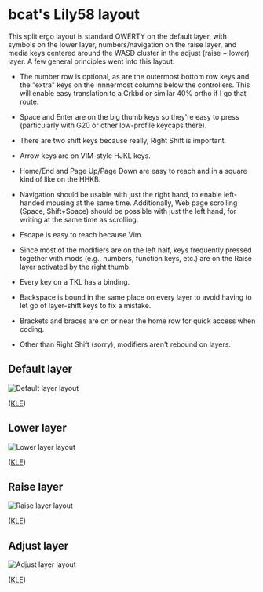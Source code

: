 # bcat's Lily58 layout

This split ergo layout is standard QWERTY on the default layer, with symbols on
the lower layer, numbers/navigation on the raise layer, and media keys centered
around the WASD cluster in the adjust (raise + lower) layer. A few general
principles went into this layout:

* The number row is optional, as are the outermost bottom row keys and the
"extra" keys on the innnermost columns below the controllers. This will enable
easy translation to a Crkbd or similar 40% ortho if I go that route.

* Space and Enter are on the big thumb keys so they're easy to press
(particularly with G20 or other low-profile keycaps there).

* There are two shift keys because really, Right Shift is important.

* Arrow keys are on VIM-style HJKL keys.

* Home/End and Page Up/Page Down are easy to reach and in a square kind of like
on the HHKB.

* Navigation should be usable with just the right hand, to enable left-handed
mousing at the same time. Additionally, Web page scrolling (Space, Shift+Space)
should be possible with just the left hand, for writing at the same time as
scrolling.

* Escape is easy to reach because Vim.

* Since most of the modifiers are on the left half, keys frequently pressed
together with mods (e.g., numbers, function keys, etc.) are on the Raise layer
activated by the right thumb.

* Every key on a TKL has a binding.

* Backspace is bound in the same place on every layer to avoid having to let go
of layer-shift keys to fix a mistake.

* Brackets and braces are on or near the home row for quick access when coding.

* Other than Right Shift (sorry), modifiers aren't rebound on layers.

## Default layer

![Default layer layout](https://i.imgur.com/Tun8F8A.png)

([KLE](http://www.keyboard-layout-editor.com/#/gists/e0eb3af65961e9fd612dcff3ddd88e4f))

## Lower layer

![Lower layer layout](https://imgur.com/Nuqr61f)

([KLE](http://www.keyboard-layout-editor.com/#/gists/19ad0d3b5d745fbb2818db09740f5a11))

## Raise layer

![Raise layer layout](https://i.imgur.com/ZQ4DOMT.png)

([KLE](http://www.keyboard-layout-editor.com/#/gists/912be7955f781cdaf692cc4d4c0b5823))

## Adjust layer

![Adjust layer layout](https://i.imgur.com/tU72bSZ.png)

([KLE](http://www.keyboard-layout-editor.com/#/gists/8f6a3f08350a9bbe1d414b22bca4e6c7))

